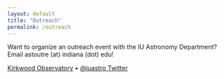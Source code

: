 ```yaml
---
layout: default
title: "Outreach"
permalink: /outreach
---
```


Want to organize an outreach event with the IU Astronomy Department? Email astoutre (at) indiana (dot) edu!

[Kirkwood Observatory](https://astro.indiana.edu/outreach/kirkwood-observatory/index.html) • [@iuastro Twitter](https://twitter.com/iuastro)
